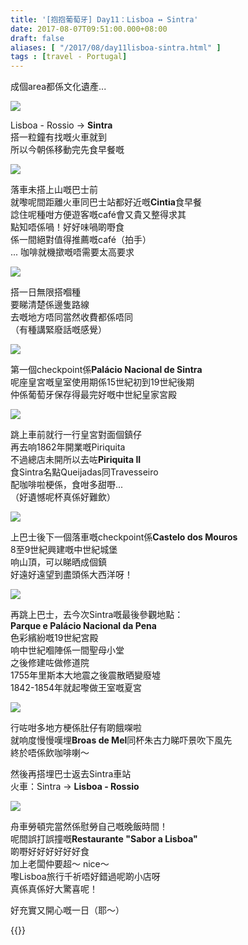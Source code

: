 ```yaml
---
title: '[抱抱葡萄牙] Day11：Lisboa ↔ Sintra'
date: 2017-08-07T09:51:00.000+08:00
draft: false
aliases: [ "/2017/08/day11lisboa-sintra.html" ]
tags : [travel - Portugal]
---
```


成個area都係文化遺產...  

[![](https://c1.staticflickr.com/5/4304/35262506524_8a72ccb19c_z.jpg)](https://c1.staticflickr.com/5/4304/35262506524_8a72ccb19c_z.jpg)

Lisboa - Rossio → **Sintra**  
搭一粒鐘有找嘅火車就到  
所以今朝係移動完先食早餐嘅  

[![](https://c1.staticflickr.com/5/4297/36102312535_753f65374e_z.jpg)](https://c1.staticflickr.com/5/4297/36102312535_753f65374e_z.jpg)

落車未搭上山嘅巴士前  
就嚟呢間距離火車同巴士站都好近嘅**Cintia**食早餐  
諗住呢種咁方便遊客嘅café會又貴又整得求其  
點知唔係喎！好好味喎啲嘢食  
係一間絕對值得推薦嘅café（拍手）  
... 咖啡就機撳嘅唔需要太高要求  

[![](https://c1.staticflickr.com/5/4318/35933846182_ef69f8bceb_z.jpg)](https://c1.staticflickr.com/5/4318/35933846182_ef69f8bceb_z.jpg)

搭一日無限搭嗰種  
要睇清楚係邊隻路線  
去嘅地方唔同當然收費都係唔同  
（有種講緊廢話嘅感覺）  

[![](https://c1.staticflickr.com/5/4329/35262673954_796d1c7de0_z.jpg)](https://c1.staticflickr.com/5/4329/35262673954_796d1c7de0_z.jpg)

第一個checkpoint係**Palácio Nacional de Sintra**  
呢座皇宮嘅皇室使用期係15世紀初到19世紀後期  
仲係葡萄牙保存得最完好嘅中世紀皇家宮殿  

[![](https://c1.staticflickr.com/5/4298/35294960823_b1cd2805d2_z.jpg)](https://c1.staticflickr.com/5/4298/35294960823_b1cd2805d2_z.jpg)

跳上車前就行一行皇宮對面個鎮仔  
再去响1862年開業嘅Piriquita  
不過總店未開所以去咗**Piriquita II**  
食Sintra名點Queijadas同Travesseiro  
配咖啡啦梗係，食咁多甜嘢...  
（好遺憾呢杯真係好難飲）  

[![](https://c1.staticflickr.com/5/4323/35263651944_6cdf3f0bf5_z.jpg)](https://c1.staticflickr.com/5/4323/35263651944_6cdf3f0bf5_z.jpg)

上巴士後下一個落車嘅checkpoint係**Castelo dos Mouros**  
8至9世紀興建嘅中世紀城堡  
响山頂，可以睇晒成個鎮  
好遠好遠望到盡頭係大西洋呀！  

[![](https://c1.staticflickr.com/5/4291/35295490733_5af6db5ab8_z.jpg)](https://c1.staticflickr.com/5/4291/35295490733_5af6db5ab8_z.jpg)

再跳上巴士，去今次Sintra嘅最後參觀地點：  
**Parque e Palácio Nacional da Pena**  
色彩繽紛嘅19世紀宮殿  
响中世紀嗰陣係一間聖母小堂  
之後修建咗做修道院  
1755年里斯本大地震之後震散晒變廢墟  
1842-1854年就起嚟做王室嘅夏宮  

[![](https://c1.staticflickr.com/5/4300/36062512006_1a1e4245eb_z.jpg)](https://c1.staticflickr.com/5/4300/36062512006_1a1e4245eb_z.jpg)

行咗咁多地方梗係肚仔有啲餓㗎啦  
就响度慢慢嘆埋**Broas de Mel**同杯朱古力睇吓景吹下風先  
終於唔係飲咖啡喇～  
  
然後再搭埋巴士返去Sintra車站  
火車：Sintra → **Lisboa - Rossio**  
  

[![](https://c1.staticflickr.com/5/4291/35264024434_312a1ba82c_z.jpg)](https://c1.staticflickr.com/5/4291/35264024434_312a1ba82c_z.jpg)

舟車勞頓完當然係慰勞自己嘅晚飯時間！  
呢間誤打誤撞嘅**Restaurante "Sabor a Lisboa"**  
啲嘢好好好好好好食  
加上老闆仲要超～ nice～  
嚟Lisboa旅行千祈唔好錯過呢啲小店呀  
真係真係好大驚喜呢！  
  
  
好充實又開心嘅一日（耶～）  
  

{{<portugal>}}  
